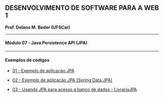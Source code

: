 ## DESENVOLVIMENTO DE SOFTWARE PARA A WEB 1
**Prof. Delano M. Beder (UFSCar)**

- - -

#### Módulo 07 - Java Persistence API (JPA)
- - -



#### Exemplos de códigos



- [01 - Exemplo de aplicação JPA](Roteiro07-01.md)


- [02 - Exemplo de aplicação JPA (Spring Data JPA)](Roteiro07-02.md)


- [03 - Usando JPA para acesso a banco de dados - LivrariaJPA](Roteiro07-03.md)


